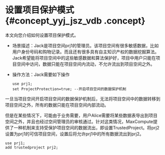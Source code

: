 # 设置项目保护模式 {#concept_yyj_jsz_vdb .concept}

本文向您介绍如何设置项目保护模式。

-   场景描述：Jack是项目空间prj1的管理员。该项目空间有很多敏感数据，比如用户身份号码和购物记录。而且还有很多具有自主知识产权的数据挖掘算法。Jack希望能将项目空间中的这些敏感数据和算法保护好，项目中用户只能在项目空间中访问，数据只能在项目空间内流动，不允许流出到项目空间之外。
-   操作方法：Jack需要如下操作

    ```
    use prj1;
    set ProjectProtection=true; --开启项目空间的数据保护机制
    ```


一旦当项目空间开启项目空间的数据保护机制后，无法将项目空间中的数据转移到项目空间之外，所有的数据只能在项目空间内部流动。

但是在某些情况下，可能由于业务需要，用户Alice需要将某些数据表导出到项目空间之外，并且也经过空间管理员的审核通过。针对这类情况，MaxCompute提供了一种机制来支持受保护项目空间的数据流出，即设置TrustedProject。将prj2设置为prj1的可信项目空间，设置后将允许prj1中的所有数据流出到prj2。

```
use prj1;
add trustedproject prj2;
```

